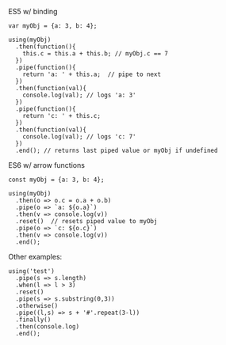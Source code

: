 ES5 w/ binding

    var myObj = {a: 3, b: 4};

    using(myObj)
      .then(function(){
        this.c = this.a + this.b; // myObj.c == 7
      })
      .pipe(function(){
        return 'a: ' + this.a;  // pipe to next
      })
      .then(function(val){
        console.log(val); // logs 'a: 3'
      })
      .pipe(function(){
        return 'c: ' + this.c;
      })
      .then(function(val){
        console.log(val); // logs 'c: 7'
      })
      .end(); // returns last piped value or myObj if undefined

ES6 w/ arrow functions

    const myObj = {a: 3, b: 4};

    using(myObj)
      .then(o => o.c = o.a + o.b)
      .pipe(o => `a: ${o.a}`)
      .then(v => console.log(v))
      .reset()  // resets piped value to myObj
      .pipe(o => `c: ${o.c}`)
      .then(v => console.log(v))
      .end();

Other examples:

    using('test')
      .pipe(s => s.length)
      .when(l => l > 3)
      .reset()
      .pipe(s => s.substring(0,3))
      .otherwise()
      .pipe((l,s) => s + '#'.repeat(3-l))
      .finally()
      .then(console.log)
      .end();
